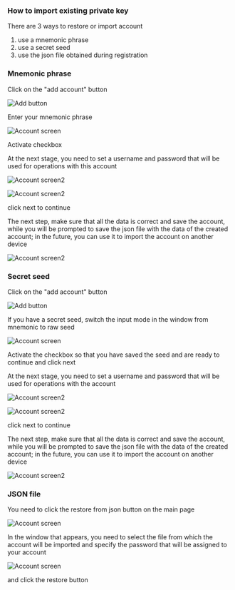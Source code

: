 ### How to import existing private key

There are 3 ways to restore or import account
1) use a mnemonic phrase
2) use a secret seed
3) use the json file obtained during registration

### Mnemonic phrase

Click on the "add account" button

![Add button](./screen/new-wallet/2021-07-30-174112_162x63_scrot.png)

Enter your mnemonic phrase

![Account screen](./screen/new-wallet/2021-07-30-174123_1080x478_scrot.png)

Activate checkbox

At the next stage, you need to set a username and password that will be used for operations with this account

![Account screen2](./screen/new-wallet/2021-07-30-174133_1081x527_scrot.png)

![Account screen2](./screen/new-wallet/2021-07-30-174151_1081x569_scrot.png)

click next to continue


The next step, make sure that all the data is correct and save the account, while you will be prompted to save the json file with the data of the created account; in the future, you can use it to import the account on another device

![Account screen2](./screen/new-wallet/2021-07-30-174159_1096x428_scrot.png)

### Secret seed

Click on the "add account" button

![Add button](./screen/new-wallet/2021-07-30-174112_162x63_scrot.png)

If you have a secret seed, switch the input mode in the window from mnemonic to raw seed

![Account screen](./screen/restore/2021-07-30-181853_1080x478_scrot.png)

Activate the checkbox so that you have saved the seed and are ready to continue and click next

At the next stage, you need to set a username and password that will be used for operations with the account

![Account screen2](./screen/new-wallet/2021-07-30-174133_1081x527_scrot.png)

![Account screen2](./screen/new-wallet/2021-07-30-174151_1081x569_scrot.png)

click next to continue


The next step, make sure that all the data is correct and save the account, while you will be prompted to save the json file with the data of the created account; in the future, you can use it to import the account on another device

![Account screen2](./screen/new-wallet/2021-07-30-174159_1096x428_scrot.png)

### JSON file

You need to click the restore from json button on the main page

![Account screen](./screen/restore/2021-07-30-182839_169x45_scrot.png)

In the window that appears, you need to select the file from which the account will be imported and specify the password that will be assigned to your account

![Account screen](./screen/restore/2021-07-30-182908_1077x480_scrot.png)

and click the restore button
